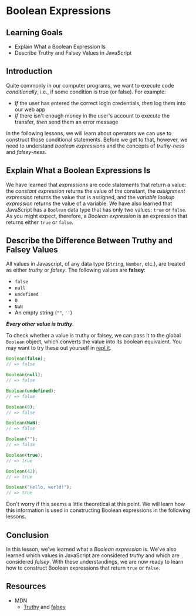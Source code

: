 # Boolean Expressions

## Learning Goals

- Explain What a Boolean Expression Is
- Describe Truthy and Falsey Values in JavaScript

## Introduction

Quite commonly in our computer programs, we want to execute code
_conditionally_, i.e., if some condition is true (or false). For example:

- _If_ the user has entered the correct login credentials, _then_ log them into
  our web app
- _If_ there isn't enough money in the user's account to execute the transfer,
  _then_ send them an error message

In the following lessons, we will learn about operators we can use to construct
those conditional statements. Before we get to that, however, we need to
understand _boolean expressions_ and the concepts of _truthy-ness_ and
_falsey-ness_.

## Explain What a Boolean Expressions Is

We have learned that _expressions_ are code statements that return a value: the
_constant expression_ returns the value of the constant, the _assignment
expression_ returns the value that is assigned, and the _variable lookup
expression_ returns the value of a variable. We have also learned that
JavaScript has a `Boolean` data type that has only two values: `true` or
`false`. As you might expect, therefore, a _Boolean expression_ is an expression
that returns either `true` or `false`.

## Describe the Difference Between Truthy and Falsey Values

All values in Javascript, of any data type (`String`, `Number`, etc.), are
treated as either _truthy_ or _falsey_. The following values are **falsey**:

- `false`
- `null`
- `undefined`
- `0`
- `NaN`
- An empty string (`""`, `''`)

**_Every other value is truthy_**.

To check whether a value is truthy or falsey, we can pass it to the global
`Boolean` object, which converts the value into its boolean equivalent. You may
want to try these out yourself in
[repl.it](https://repl.it/languages/javascript).

```js
Boolean(false);
// => false

Boolean(null);
// => false

Boolean(undefined);
// => false

Boolean(0);
// => false

Boolean(NaN);
// => false

Boolean("");
// => false

Boolean(true);
// => true

Boolean(42);
// => true

Boolean("Hello, world!");
// => true
```

Don't worry if this seems a little theoretical at this point. We will learn how
this information is used in constructing Boolean expressions in the following
lessons.

## Conclusion

In this lesson, we've learned what a _Boolean expression_ is. We've also learned
which values in JavaScript are considered _truthy_ and which are considered
_falsey_. With these understandings, we are now ready to learn how to construct
Boolean expressions that return `true` or `false`.

## Resources

- MDN
  - [Truthy](https://developer.mozilla.org/en-US/docs/Glossary/Truthy) and [falsey](https://developer.mozilla.org/en-US/docs/Glossary/Falsy)
